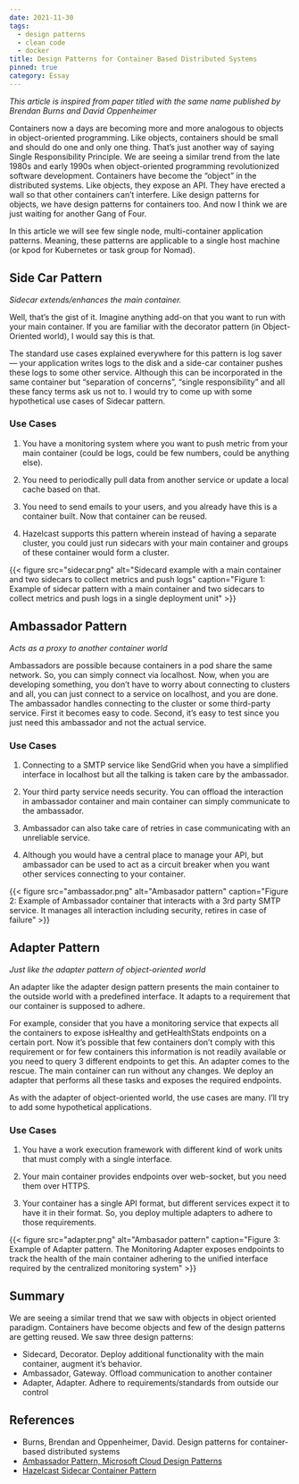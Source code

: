 ```yaml
---
date: 2021-11-30
tags:
  - design patterns
  - clean code
  - docker
title: Design Patterns for Container Based Distributed Systems
pinned: true
category: Essay
---
```


_This article is inspired from paper titled with the same name published by Brendan Burns and David Oppenheimer_

Containers now a days are becoming more and more analogous to objects in object-oriented programming. Like objects, containers should be small and should do one and only one thing. That’s just another way of saying Single Responsibility Principle. We are seeing a similar trend from the late 1980s and early 1990s when object-oriented programming revolutionized software development. Containers have become the “object” in the distributed systems. Like objects, they expose an API. They have erected a wall so that other containers can’t interfere. Like design patterns for objects, we have design patterns for containers too. And now I think we are just waiting for another Gang of Four.

In this article we will see few single node, multi-container application patterns. Meaning, these patterns are applicable to a single host machine (or kpod for Kubernetes or task group for Nomad).

## Side Car Pattern

_Sidecar extends/enhances the main container._

Well, that’s the gist of it. Imagine anything add-on that you want to run with your main container. If you are familiar with the decorator pattern (in Object-Oriented world), I would say this is that.

The standard use cases explained everywhere for this pattern is log saver — your application writes logs to the disk and a side-car container pushes these logs to some other service. Although this can be incorporated in the same container but “separation of concerns”, “single responsibility” and all these fancy terms ask us not to. I would try to come up with some hypothetical use cases of Sidecar pattern.

### Use Cases

1. You have a monitoring system where you want to push metric from your main container (could be logs, could be few numbers, could be anything else).

2. You need to periodically pull data from another service or update a local cache based on that.

3. You need to send emails to your users, and you already have this is a container built. Now that container can be reused.

4. Hazelcast supports this pattern wherein instead of having a separate cluster, you could just run sidecars with your main container and groups of these container would form a cluster.

{{< figure src="sidecar.png" alt="Sidecard example with a main container and two sidecars to collect metrics and push logs" caption="Figure 1: Example of sidecar pattern with a main container and two sidecars to collect metrics and push logs in a single deployment unit" >}}

## Ambassador Pattern

_Acts as a proxy to another container world_

Ambassadors are possible because containers in a pod share the same network. So, you can simply connect via localhost. Now, when you are developing something, you don’t have to worry about connecting to clusters and all, you can just connect to a service on localhost, and you are done. The ambassador handles connecting to the cluster or some third-party service. First it becomes easy to code. Second, it’s easy to test since you just need this ambassador and not the actual service.

### Use Cases

1. Connecting to a SMTP service like SendGrid when you have a simplified interface in localhost but all the talking is taken care by the ambassador.

2. Your third party service needs security. You can offload the interaction in ambassador container and main container can simply communicate to the ambassador.

3. Ambassador can also take care of retries in case communicating with an unreliable service.

4. Although you would have a central place to manage your API, but ambassador can be used to act as a circuit breaker when you want other services connecting to your container.

{{< figure src="ambassador.png" alt="Ambasador pattern" caption="Figure 2: Example of Ambassador container that interacts with a 3rd party SMTP service. It manages all interaction including security, retires in case of failure" >}}

## Adapter Pattern

_Just like the adapter pattern of object-oriented world_

An adapter like the adapter design pattern presents the main container to the outside world with a predefined interface. It adapts to a requirement that our container is supposed to adhere.

For example, consider that you have a monitoring service that expects all the containers to expose isHealthy and getHealthStats endpoints on a certain port. Now it’s possible that few containers don’t comply with this requirement or for few containers this information is not readily available or you need to query 3 different endpoints to get this. An adapter comes to the rescue. The main container can run without any changes. We deploy an adapter that performs all these tasks and exposes the required endpoints.

As with the adapter of object-oriented world, the use cases are many. I’ll try to add some hypothetical applications.

### Use Cases

1. You have a work execution framework with different kind of work units that must comply with a single interface.

2. Your main container provides endpoints over web-socket, but you need them over HTTPS.

3. Your container has a single API format, but different services expect it to have it in their format. So, you deploy multiple adapters to adhere to those requirements.

{{< figure src="adapter.png" alt="Ambasador pattern" caption="Figure 3: Example of Adapter pattern. The Monitoring Adapter exposes endpoints to track the health of the main container adhering to the unified interface required by the centralized monitoring system" >}}

## Summary

We are seeing a similar trend that we saw with objects in object oriented paradigm. Containers have become objects and few of the design patterns are getting reused. We saw three design patterns:

- Sidecard, Decorator. Deploy additional functionality with the main container, augment it’s behavior.
- Ambassador, Gateway. Offload communication to another container
- Adapter, Adapter. Adhere to requirements/standards from outside our control

## References

- Burns, Brendan and Oppenheimer, David. Design patterns for container-based distributed systems
- [Ambassador Pattern, Microsoft Cloud Design Patterns](https://docs.microsoft.com/en-us/azure/architecture/patterns/ambassador)
- [Hazelcast Sidecar Container Pattern](https://hazelcast.com/blog/hazelcast-sidecar-container-pattern/)
